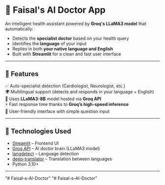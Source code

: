 # 🏥 Faisal's AI Doctor App

An intelligent health assistant powered by **Groq's LLaMA3 model** that automatically:

- Detects the **specialist doctor** based on your health query
- Identifies the **language** of your input
- Replies in both **your native language and English**
- Built with **Streamlit** for a clean and fast user interface

---

## 🚀 Features

✅ Auto-specialist detection (Cardiologist, Neurologist, etc.)  
🌍 Multilingual support (detects and responds in your language + English)  
🧠 Uses **LLaMA3-8B** model hosted via **Groq API**  
⚡ Fast response time thanks to **Groq’s high-speed inference**  
💬 User-friendly interface with simple question input  

---

## 🧪 Technologies Used

- [Streamlit](https://streamlit.io/) – Frontend UI
- [Groq API](https://console.groq.com/) – AI doctor brain (LLaMA3 model)
- [langdetect](https://pypi.org/project/langdetect/) – Language detection
- [deep-translator](https://pypi.org/project/deep-translator/) – Translation between languages
- Python 3.10+

---



"# Faisal-s-AI-Doctor" 
"# Faisal-s-AI-Doctor" 

